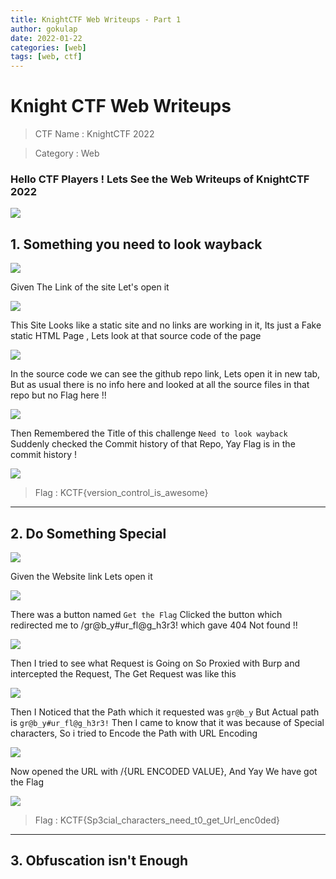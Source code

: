 ```yaml
---
title: KnightCTF Web Writeups - Part 1
author: gokulap
date: 2022-01-22
categories: [web]
tags: [web, ctf]
---
```


# Knight CTF Web Writeups


> CTF Name : KnightCTF 2022

>  Category : Web


### Hello CTF Players ! Lets See the Web Writeups of KnightCTF 2022
 
 <img src="https://oshi.at/xZhV/all.jpeg">
    
 ## 1. Something you need to look wayback 
<img src="https://oshi.at/RYRh/1.1.png">
 
 Given The Link of the site Let's open it 
 

<img src="https://oshi.at/htLJ/1.2.png">
 
 This Site Looks like a static site and no links are working in it, Its just a Fake static HTML Page
 , Lets look at that source code of the page
 

<img src="https://oshi.at/dSAf/1.3.png">

In the source code we can see the github repo link, Lets open it in new tab, But as usual there is no info here and looked at all the source files in that repo but no Flag here !!

<img src="https://oshi.at/Uhft/1.4.png">

Then Remembered the Title of this challenge `Need to look wayback` Suddenly checked the Commit history of that Repo, Yay Flag is in the commit history !


<img src="https://oshi.at/iGjc/1.5.png">
 
 > Flag : KCTF{version_control_is_awesome}

<hr>

## 2. Do Something Special 

<img src="https://oshi.at/cVQZ/2.1.png">

Given the Website link Lets open it 

<img src="http://oshi.at/Sffw/2.2.png">

There was a button named `Get the Flag` Clicked the button which redirected me to /gr@b_y#ur_fl@g_h3r3! which gave 404 Not found !!

<img src="http://oshi.at/YZAv/2.3.png">

Then I tried to see what Request is Going on So Proxied with Burp and intercepted the Request, The Get Request was like this

<img src="http://oshi.at/cjzj/2.4.png">

Then I Noticed that the Path which it requested was `gr@b_y` But Actual path is `gr@b_y#ur_fl@g_h3r3!` Then I came to know that it was because of Special characters, So i tried to Encode the Path with URL Encoding

<img src="http://oshi.at/Xiia/2.5.png">

Now opened the URL with /{URL ENCODED VALUE}, And Yay We have got the Flag 

<img src="http://oshi.at/teKE/2.6.png">


> Flag : KCTF{Sp3cial_characters_need_t0_get_Url_enc0ded}

<hr> 

## 3. Obfuscation isn't Enough

 
    
    
    